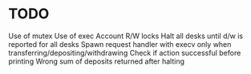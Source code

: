 # TODO

Use of mutex
Use of exec
Account R/W locks
Halt all desks until d/w is reported for all desks
Spawn request handler with execv only when transferring/depositing/withdrawing
Check if action successful before printing
Wrong sum of deposits returned after halting
